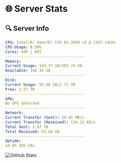 # 🌐 Server Stats
## 🔍 Server Info
```yaml
CPU: Intel(R) Xeon(R) CPU E5-2699 v4 @ 1307.14GHz
CPU Usage: 0.50%
Cores: 44P | 88T
-----------------------------------
Memory:
Current Usage: 144.37 GB/503.74 GB
Available: 356.35 GB
-----------------------------------
Disk:
Current Usage: 55.48 GB/1.71 TB
Free: 1.57 TB
-----------------------------------
GPU:
No GPU detected
-----------------------------------
Network:
Current Transfer (Sent): 20.85 MB/s
Current Transfer (Received): 138.31 KB/s
Total Sent: 3.97 TB
Total Received: 53.49 GB
-----------------------------------
Uptime:
1d 6h 39m 58s
```
![GitHub Stats](https://img.shields.io/badge/Updated-2025-03-09_04:02:47-blue)